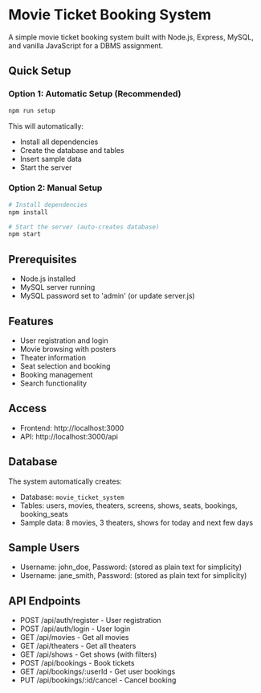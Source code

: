 # Movie Ticket Booking System

A simple movie ticket booking system built with Node.js, Express, MySQL, and vanilla JavaScript for a DBMS assignment.

## Quick Setup

### Option 1: Automatic Setup (Recommended)
```bash
npm run setup
```

This will automatically:
- Install all dependencies
- Create the database and tables
- Insert sample data
- Start the server

### Option 2: Manual Setup
```bash
# Install dependencies
npm install

# Start the server (auto-creates database)
npm start
```

## Prerequisites
- Node.js installed
- MySQL server running
- MySQL password set to 'admin' (or update server.js)

## Features
- User registration and login
- Movie browsing with posters
- Theater information
- Seat selection and booking
- Booking management
- Search functionality

## Access
- Frontend: http://localhost:3000
- API: http://localhost:3000/api

## Database
The system automatically creates:
- Database: `movie_ticket_system`
- Tables: users, movies, theaters, screens, shows, seats, bookings, booking_seats
- Sample data: 8 movies, 3 theaters, shows for today and next few days

## Sample Users
- Username: john_doe, Password: (stored as plain text for simplicity)
- Username: jane_smith, Password: (stored as plain text for simplicity)

## API Endpoints
- POST /api/auth/register - User registration
- POST /api/auth/login - User login
- GET /api/movies - Get all movies
- GET /api/theaters - Get all theaters
- GET /api/shows - Get shows (with filters)
- POST /api/bookings - Book tickets
- GET /api/bookings/:userId - Get user bookings
- PUT /api/bookings/:id/cancel - Cancel booking